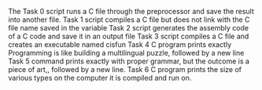 The Task 0 script runs a C file through the preprocessor and save the result into  another file. 
Task 1 script compiles a C file but does not link with the C file name saved in the variable 
Task 2 script generates the assembly code of a C code and save it in an output file
Task 3 script compiles a C file and creates an executable named cisfun
Task 4 C program prints exactly Programming is like building a multilingual puzzle, followed by a new line 
Task 5 command  prints exactly with proper grammar, but the outcome is a piece of art,, followed by a new line.
Task 6 C program prints the size of various types on the computer it is compiled and run on.
